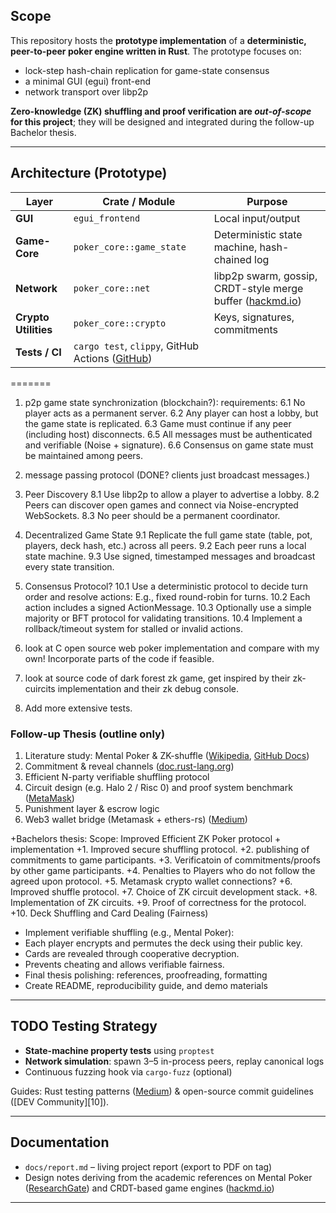 ## Scope

This repository hosts the **prototype implementation** of a **deterministic, peer-to-peer poker engine written in Rust**.
The prototype focuses on:

* lock-step hash-chain replication for game-state consensus
* a minimal GUI (egui) front-end
* network transport over libp2p

**Zero-knowledge (ZK) shuffling and proof verification are *out-of-scope* for this project**; they will be designed and integrated during the follow-up Bachelor thesis.

---

## Architecture (Prototype)

| Layer                | Crate / Module                                       | Purpose                                                        |
| -------------------- | ---------------------------------------------------- | -------------------------------------------------------------- |
| **GUI**              | `egui_frontend`                                      | Local input/output                                             |
| **Game-Core**        | `poker_core::game_state`                             | Deterministic state machine, hash-chained log                  |
| **Network**          | `poker_core::net`                                    | libp2p swarm, gossip, CRDT-style merge buffer ([hackmd.io][2]) |
| **Crypto Utilities** | `poker_core::crypto`                                 | Keys, signatures, commitments                                  |
| **Tests / CI**       | `cargo test`, `clippy`, GitHub Actions ([GitHub][3]) |                                                                |
=======
1. p2p game state synchronization (blockchain?):
    requirements:
    6.1 No player acts as a permanent server.
    6.2 Any player can host a lobby, but the game state is replicated.
    6.3 Game must continue if any peer (including host) disconnects.
    6.5 All messages must be authenticated and verifiable (Noise + signature).
    6.6 Consensus on game state must be maintained among peers.
7. message passing protocol (DONE? clients just broadcast messages.)
8. Peer Discovery
    8.1 Use libp2p to allow a player to advertise a lobby.
    8.2 Peers can discover open games and connect via Noise-encrypted WebSockets.
    8.3 No peer should be a permanent coordinator.
9. Decentralized Game State
    9.1 Replicate the full game state (table, pot, players, deck hash, etc.) across all peers.
    9.2 Each peer runs a local state machine.
    9.3 Use signed, timestamped messages and broadcast every state transition.
10. Consensus Protocol?
    10.1 Use a deterministic protocol to decide turn order and resolve actions:
    E.g., fixed round-robin for turns.
    10.2 Each action includes a signed ActionMessage.
    10.3 Optionally use a simple majority or BFT protocol for validating transitions.
    10.4 Implement a rollback/timeout system for stalled or invalid actions.

11. look at C open source web poker implementation and compare with my own! Incorporate parts of the code if feasible.
12. look at source code of dark forest zk game, get inspired by their zk-cuircits implementation and their zk debug console.
13. Add more extensive tests.


### Follow-up Thesis (outline only)

1. Literature study: Mental Poker & ZK-shuffle ([Wikipedia][5], [GitHub Docs][6])
2. Commitment & reveal channels ([doc.rust-lang.org][7])
3. Efficient N-party verifiable shuffling protocol
4. Circuit design (e.g. Halo 2 / Risc 0) and proof system benchmark ([MetaMask][8])
5. Punishment layer & escrow logic
6. Web3 wallet bridge (Metamask + ethers-rs) ([Medium][9])

+Bachelors thesis: Scope: Improved Efficient ZK Poker protocol + implementation
+1. Improved secure shuffling protocol.
+2. publishing of commitments to game participants.
+3. Verificatoin of commitments/proofs by other game participants.
+4. Penalties to Players who do not follow the agreed upon protocol.
+5. Metamask crypto wallet connections?
+6. Improved shuffle protocol.
+7. Choice of ZK circuit development stack.
+8.  Implementation of ZK circuits.
+9.  Proof of correctness for the protocol.
+10. Deck Shuffling and Card Dealing (Fairness)
+    Implement verifiable shuffling (e.g., Mental Poker):
+    Each player encrypts and permutes the deck using their public key.
+    Cards are revealed through cooperative decryption.
+    Prevents cheating and allows verifiable fairness.
+    Final thesis polishing: references, proofreading, formatting
+    Create README, reproducibility guide, and demo materials

---

## TODO Testing Strategy

* **State-machine property tests** using `proptest`
* **Network simulation**: spawn 3–5 in-process peers, replay canonical logs
* Continuous fuzzing hook via `cargo-fuzz` (optional)

Guides: Rust testing patterns ([Medium][4]) & open-source commit guidelines ([DEV Community][10]).

---

## Documentation

* `docs/report.md` – living project report (export to PDF on tag)
* Design notes deriving from the academic references on Mental Poker ([ResearchGate][1]) and CRDT-based game engines ([hackmd.io][2])

---

[1]: https://www.researchgate.net/publication/221354695_A_Zero-Knowledge_Poker_Protocol_That_Achieves_Confidentiality_of_the_Players%27_Strategy_or_How_to_Achieve_an_Electronic_Poker_Face?utm_source=chatgpt.com "(PDF) A Zero-Knowledge Poker Protocol That Achieves ..."
[2]: https://hackmd.io/%40nmohnblatt/SJKJfVqzq?utm_source=chatgpt.com "a zero knowledge library for Mental Poker (and all card games)"
[3]: https://github.com/rust-lang/rust-clippy?utm_source=chatgpt.com "rust-lang/rust-clippy: A bunch of lints to catch common ... - GitHub"
[4]: https://medium.com/coinmonks/commit-reveal-scheme-in-solidity-c06eba4091bb?utm_source=chatgpt.com "Commit-Reveal scheme in Solidity. What is it? | by Srinivas Joshi"
[5]: https://en.wikipedia.org/wiki/Mental_poker?utm_source=chatgpt.com "Mental poker - Wikipedia"
[6]: https://docs.github.com/en/actions/how-tos/use-cases-and-examples/building-and-testing/building-and-testing-rust?utm_source=chatgpt.com "Building and testing Rust - GitHub Docs"
[7]: https://doc.rust-lang.org/book/ch11-03-test-organization.html?utm_source=chatgpt.com "Test Organization - The Rust Programming Language"
[8]: https://metamask.io/news/polysnap-invoking-polywrap-wasm-wrappers-on-the-fly?utm_source=chatgpt.com "Polysnap: Invoking Polywrap Wasm Wrappers on the fly - MetaMask"
[9]: https://medium.com/%40kaishinaw/connect-metamask-with-ethers-js-fc9c7163fd4d?utm_source=chatgpt.com "Connect Metamask with Ethers.js - Medium"
